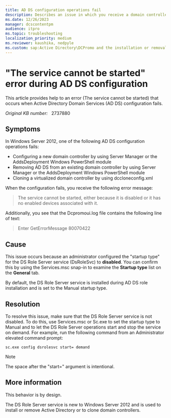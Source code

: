```yaml
---
title: AD DS configuration operations fail
description: Describes an issue in which you receive a domain controller configuration error in Windows Server 2012.
ms.date: 12/26/2023
manager: dcscontentpm
audience: itpro
ms.topic: troubleshooting
localization_priority: medium
ms.reviewer: kaushika, nedpyle
ms.custom: sap:Active Directory\DCPromo and the installation or removal of domain controllers, csstroubleshoot
---
```

# "The service cannot be started" error during AD DS configuration

This article provides help to an error (The service cannot be started) that occurs when Active Directory Domain Services (AD DS) configuration fails.

_Original KB number:_ &nbsp; 2737880

## Symptoms

In Windows Server 2012, one of the following AD DS configuration operations fails:

- Configuring a new domain controller by using Server Manager or the AddsDeployment Windows PowerShell module
- Removing AD DS from an existing domain controller by using Server Manager or the AddsDeployment Windows PowerShell module
- Cloning a virtualized domain controller by using dccloneconfig.xml

When the configuration fails, you receive the following error message:
> The service cannot be started, either because it is disabled or it has no enabled devices associated with it.

Additionally, you see that the Dcpromoui.log file contains the following line of text:
> Enter GetErrorMessage 80070422

## Cause

This issue occurs because an administrator configured the "startup type" for the DS Role Server service (DsRoleSvc) to **disabled**. You can confirm this by using the Services.msc snap-in to examine the **Startup type**  list on the **General** tab.

By default, the DS Role Server service is installed during AD DS role installation and is set to the Manual startup type.

## Resolution

To resolve this issue, make sure that the DS Role Server service is not disabled. To do this, use Services.msc or Sc.exe to set the startup type to Manual and to let the DS Role Server operations start and stop the service on demand. For example, run the following command from an Administrator elevated command prompt:

```console
sc.exe config dsrolesvc start= demand
```

> [!NOTE]
> The space after the "start=" argument is intentional.

## More information

This behavior is by design.

The DS Role Server service is new to Windows Server 2012 and is used to install or remove Active Directory or to clone domain controllers.
